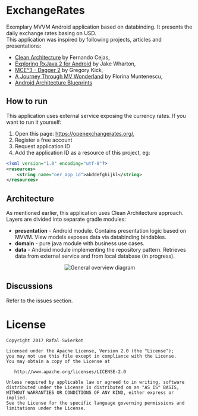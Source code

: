 
# ExchangeRates
Exemplary MVVM Android application based on databinding. It presents the daily exchange rates basing on USD.
<br>This application was inspired by following projects, articles and presentations:

* [Clean Architecture](https://github.com/android10/Android-CleanArchitecture) by Fernando Cejas,
* [Exploring RxJava 2 for Android](https://www.youtube.com/watch?v=htIXKI5gOQU) by Jake Wharton,
* [MCE^3 - Dagger 2](https://goo.gl/vlhY6x) by Gregory Kick,
* [A Journey Through MV Wonderland](https://goo.gl/25eGuQ) by Florina Muntenescu,
* [Android Architecture Blueprints](https://github.com/googlesamples/android-architecture)


## How to run

This application uses external service exposing the currency rates. If you want to run it yourself:
 1. Open this page: https://openexchangerates.org/,
 2. Register a free account
 3. Request application ID
 4. Add the application ID as a resource of this project, eg:
```xml
<?xml version="1.0" encoding="utf-8"?>
<resources>
    <string name="oer_app_id">abddefghijkl</string>
</resources>
```

## Architecture
As mentioned earlier, this application uses Clean Architecture approach. Layers are divided into separate gradle modules:
* **presentation** - Android module. Contains presentation logic based on MVVM. View models exposes data via databinding bindables.
* **domain** - pure java module with business use cases. 
* **data** - Android module implementing the repository pattern. Retrieves data from external service and from local database (in progress).

<p align="center">
  <img src="https://github.com/krokers/exchange-rates-mvvm/blob/master/architecture.png" alt="General overview diagram"/>
</p>

## Discussions

Refer to the issues section.


# License

	Copyright 2017 Rafal Swierkot
	
    Licensed under the Apache License, Version 2.0 (the "License");
    you may not use this file except in compliance with the License.
    You may obtain a copy of the License at

       http://www.apache.org/licenses/LICENSE-2.0

    Unless required by applicable law or agreed to in writing, software
    distributed under the License is distributed on an "AS IS" BASIS,
    WITHOUT WARRANTIES OR CONDITIONS OF ANY KIND, either express or implied.
    See the License for the specific language governing permissions and
    limitations under the License.

